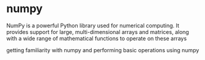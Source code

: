 # numpy
NumPy is a powerful Python library used for numerical computing. It provides support for large, multi-dimensional arrays and matrices, along with a wide range of mathematical functions to operate on these arrays

getting familiarity with numpy and performing basic operations using numpy
